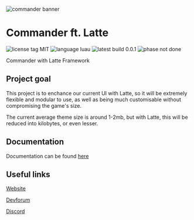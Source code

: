 ![commander banner](https://cdn.discordapp.com/attachments/535357742765047818/825243051512823838/Banner.png)

# Commander ft. Latte

![license tag MIT](https://img.shields.io/badge/license-MIT-yellow?style=for-the-badge) ![language luau](https://img.shields.io/badge/language-Luau-blue?style=for-the-badge) ![latest build 0.0.1](https://img.shields.io/badge/latest_build-0.0.1-red?style=for-the-badge) ![phase not done](https://img.shields.io/badge/Phase-Not_done-red?style=for-the-badge)

Commander with Latte Framework

## Project goal

This project is to enchance our current UI with Latte, so it will be extremely flexible and modular to use, as well as being much customisable without compromising the game's size.

The current average theme size is around 1-2mb, but with Latte, this will be reduced into kilobytes, or even lesser.

## Documentation

Documentation can be found [here](https://va1kio.github.io/commander-site/docs/#/home)

## Useful links

[Website](https://va1kio.github.io/commander-site/)

[Devforum](https://devforum.roblox.com/t/dp2-commander-easy-to-use-administration-panel/503290/)

[Discord](https://discord.gg/RzxxD7YCaU)
